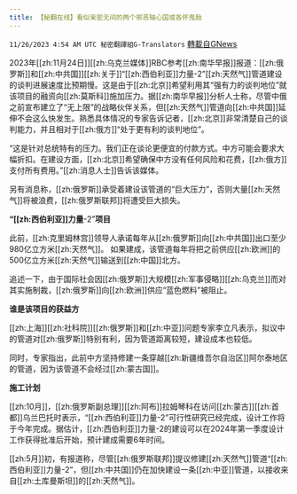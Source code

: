 ```yaml
---
title: 【秘翻在线】看似亲密无间的两个邪恶轴心国或各怀鬼胎
---
```

`11/26/2023 4:54 AM UTC 秘密翻譯組G-Translators` [轉載自GNews](https://gnews.org/articles/2038090)

         

2023年[[zh:11月24日]][[zh:乌克兰媒体]]RBC参考[[zh:南华早报]]报道：[[zh:俄罗斯]]和[[zh:中共国]][[zh:关于]]“[[zh:西伯利亚]]力量\-2”[[zh:天然气]]管道建设的谈判进展速度比预期慢。这是由于[[zh:北京]]希望利用其“强有力的谈判地位”就该项目的融资向[[zh:莫斯科]]施加压力。据[[zh:南华早报]]分析人士称，尽管中俄之前宣布建立了“无上限”的战略伙伴关系，但[[zh:天然气]]管道向[[zh:中共国]]延伸不会这么快发生。熟悉具体情况的专家告诉记者，[[zh:北京]]非常清楚自己的谈判能力，并且相对于[[zh:俄方]]“处于更有利的谈判地位”。

“这是针对总统特有的压力。我们正在谈论更便宜的付款方式。中方可能会要求大幅折扣。在建设方面，[[zh:北京]]希望确保中方没有任何风险和花费，[[zh:俄方]]支付所有费用。”[[zh:消息人士]]告诉该媒体。

另有消息称，[[zh:俄罗斯]]承受着建设该管道的“巨大压力”，否则大量[[zh:天然气]]将被浪费，[[zh:俄罗斯联邦]]将遭受巨大损失。

**“[[zh:西伯利亚]]力量**\-2”**项目**

此前，[[zh:克里姆林宫]]领导人承诺每年从[[zh:俄罗斯]]向[[zh:中共国]]出口至少980亿立方米[[zh:天然气]]。 如果建成，该管道每年将把之前供应[[zh:欧洲]]的500亿立方米[[zh:天然气]]输送到[[zh:中国]]北方。

追述一下，由于国际社会因[[zh:俄罗斯]]大规模[[zh:军事侵略]][[zh:乌克兰]]而对其实施制裁，[[zh:俄罗斯]]向[[zh:欧洲]]供应“蓝色燃料”被阻止。

**谁是该项目的获益方**

[[zh:上海]][[zh:社科院]][[zh:俄罗斯]]和[[zh:中亚]]问题专家李立凡表示，拟议中的管道对[[zh:俄罗斯]]特别有利，因为管道距离较短，建设成本也较低。

同时，专家指出，此前中方坚持修建一条穿越[[zh:新疆维吾尔自治区]]阿尔泰地区的管道，因为该管道不会经过[[zh:蒙古国]]。

**施工计划**

[[zh:10月]]，[[zh:俄罗斯副总理]][[zh:阿布]]拉姆琴科在访问[[zh:蒙古]][[zh:首都]]乌兰巴托时表示，“[[zh:西伯利亚]]力量\-2”可行性研究已经完成，设计工作将于今年完成。据估计，[[zh:西伯利亚]]力量\-2的建设可以在2024年第一季度设计工作获得批准后开始，预计建成需要6年时间。

[[zh:5月]]初，有报道称，尽管[[zh:俄罗斯联邦]]提议修建[[zh:天然气]]管道“[[zh:西伯利亚]]力量\-2”，但[[zh:中共国]]仍在加快建设一条[[zh:中亚]]管道，以接收来自[[zh:土库曼斯坦]]的[[zh:天然气]]。
